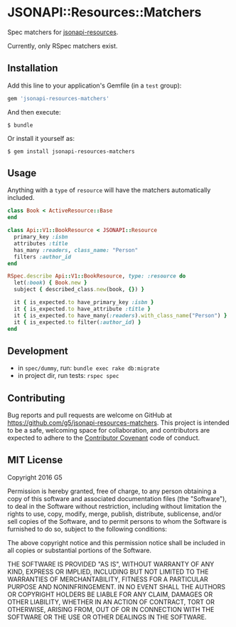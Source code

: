 # JSONAPI::Resources::Matchers

Spec matchers for [jsonapi-resources](https://github.com/cerebris/jsonapi-resources).

Currently, only RSpec matchers exist.

## Installation

Add this line to your application's Gemfile (in a `test` group):

```ruby
gem 'jsonapi-resources-matchers'
```

And then execute:

    $ bundle

Or install it yourself as:

    $ gem install jsonapi-resources-matchers

## Usage

Anything with a `type` of `resource` will have the matchers automatically included.

```ruby
class Book < ActiveResource::Base
end

class Api::V1::BookResource < JSONAPI::Resource
  primary_key :isbn
  attributes :title
  has_many :readers, class_name: "Person"
  filters :author_id
end

RSpec.describe Api::V1::BookResource, type: :resource do
  let(:book) { Book.new }
  subject { described_class.new(book, {}) }

  it { is_expected.to have_primary_key :isbn }
  it { is_expected.to have_attribute :title }
  it { is_expected.to have_many(:readers).with_class_name("Person") }
  it { is_expected.to filter(:author_id) }
end
```

## Development

- in `spec/dummy`, run: `bundle exec rake db:migrate`
- in project dir, run tests: `rspec spec`

## Contributing

Bug reports and pull requests are welcome on GitHub at https://github.com/g5/jsonapi-resources-matchers. This project is intended to be a safe, welcoming space for collaboration, and contributors are expected to adhere to the [Contributor Covenant](http://contributor-covenant.org/) code of conduct.

## MIT License

Copyright 2016 G5

Permission is hereby granted, free of charge, to any person obtaining a copy of this software and associated documentation files (the "Software"), to deal in the Software without restriction, including without limitation the rights to use, copy, modify, merge, publish, distribute, sublicense, and/or sell copies of the Software, and to permit persons to whom the Software is furnished to do so, subject to the following conditions:

The above copyright notice and this permission notice shall be included in all copies or substantial portions of the Software.

THE SOFTWARE IS PROVIDED "AS IS", WITHOUT WARRANTY OF ANY KIND, EXPRESS OR IMPLIED, INCLUDING BUT NOT LIMITED TO THE WARRANTIES OF MERCHANTABILITY, FITNESS FOR A PARTICULAR PURPOSE AND NONINFRINGEMENT. IN NO EVENT SHALL THE AUTHORS OR COPYRIGHT HOLDERS BE LIABLE FOR ANY CLAIM, DAMAGES OR OTHER LIABILITY, WHETHER IN AN ACTION OF CONTRACT, TORT OR OTHERWISE, ARISING FROM, OUT OF OR IN CONNECTION WITH THE SOFTWARE OR THE USE OR OTHER DEALINGS IN THE SOFTWARE.

